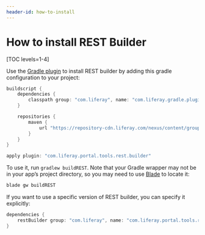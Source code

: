 ```yaml
---
header-id: how-to-install
---
```


# How to install REST Builder

[TOC levels=1-4]

Use the [Gradle plugin](https://portal.liferay.dev/docs/7-2/reference/-/knowledge_base/r/rest-builder-gradle-plugin) 
to install REST builder by adding this gradle configuration to your project: 

```groovy
buildscript {
    dependencies {
        classpath group: "com.liferay", name: "com.liferay.gradle.plugins.rest.builder", version: "1.0.21"
    }

    repositories {
        maven {
            url "https://repository-cdn.liferay.com/nexus/content/groups/public"
        }
    }
}

apply plugin: "com.liferay.portal.tools.rest.builder"
```

To use it, run `gradlew buildREST`. Note that your Gradle wrapper may not be in
your app’s project directory, so you may need to use [Blade](/docs/7-2/reference/-/knowledge_base/r/blade-cli) 
to locate it: 

```bash
blade gw buildREST
```

If you want to use a specific version of REST builder, you can specify it explicitly:

```groovy
dependencies {
    restBuilder group: "com.liferay", name: "com.liferay.portal.tools.rest.builder", version: "1.0.30"
}
```

